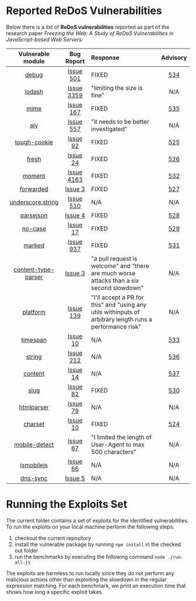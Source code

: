# Reported ReDoS Vulnerabilities
Below there is a list of **ReDoS vulnerabilities** reported as part of the research paper *Freezing the Web: A Study of ReDoS Vulnerabilities in JavaScript-based Web Servers*:

| Vulnerable module | Bug Report | Response | Advisory|
|:-------:|:-------------:|:------|:------:|
| [debug](https://www.npmjs.com/package/debug) | [Issue 501](https://github.com/visionmedia/debug/issues/501) | FIXED | [534](https://nodesecurity.io/advisories/534/) |
| [lodash](https://www.npmjs.com/package/lodash) | [Issue 3359](https://github.com/lodash/lodash/issues/3359) | "limiting the size is fine" | N/A |
| [mime](https://www.npmjs.com/package/mime) | [Issue 167](https://github.com/broofa/node-mime/issues/167) | FIXED | [535](https://nodesecurity.io/advisories/535) |
| [ajv](https://www.npmjs.com/package/ajv) | [Issue 557](https://github.com/epoberezkin/ajv/issues/557) | "it needs to be better investigated" | N/A |
| [tough-cookie](https://www.npmjs.com/package/tough-cookie) | [Issue 92](https://github.com/salesforce/tough-cookie/issues/92) | FIXED | [525](https://nodesecurity.io/advisories/525) |
| [fresh](https://www.npmjs.com/package/fresh) | [Issue 24](https://github.com/jshttp/fresh/issues/24) | FIXED | [526](https://nodesecurity.io/advisories/526) |
| [moment](https://www.npmjs.com/package/moment) | [Issue 4163](https://github.com/moment/moment/issues/4163) | FIXED | [532](https://nodesecurity.io/advisories/532) |
| [forwarded](https://www.npmjs.com/package/forwarded) | [Issue 3](https://github.com/jshttp/forwarded/issues/3) | FIXED | [527](https://nodesecurity.io/advisories/527) |
| [underscore.string](https://www.npmjs.com/package/underscore.string) | [Issue 510](https://github.com/epeli/underscore.string/issues/510) | N/A | N/A |
| [parsejson](https://www.npmjs.com/package/parsejson) | [Issue 4](https://github.com/get/parsejson/issues/4) | FIXED | [528](https://nodesecurity.io/advisories/528) |
| [no-case](https://www.npmjs.com/package/no-case) | [Issue 17](https://github.com/blakeembrey/no-case/issues/17) | FIXED | [529](https://nodesecurity.io/advisories/529) |
| [marked](https://www.npmjs.com/package/marked) | [Issue 937](https://github.com/chjj/marked/issues/937) | FIXED | [531](https://nodesecurity.io/advisories/531) |
| [content-type-parser](https://www.npmjs.com/package/content-type-parser) | [Issue 3](https://github.com/jsdom/content-type-parser/issues/3) | "a pull request is welcome" and "there are much worse attacks than a six second slowdown" | N/A |
| [platform](https://www.npmjs.com/package/platform) | [Issue 139](https://github.com/bestiejs/platform.js/issues/139) | "I'll accept a PR for this" and "using any utils withinputs of arbitrary length runs a performance risk" | N/A |
| [timespan](https://www.npmjs.com/package/timespan) | [Issue 10](https://github.com/indexzero/TimeSpan.js/issues/10) | N/A | [533](https://nodesecurity.io/advisories/533) |
| [string](https://www.npmjs.com/package/string) | [Issue 212](https://github.com/jprichardson/string.js/issues/212) | N/A | [536](https://nodesecurity.io/advisories/536) |
| [content](https://www.npmjs.com/package/content) | [Issue 14](https://github.com/hapijs/content/issues/14) | N/A | [537](https://nodesecurity.io/advisories/537) |
| [slug](https://www.npmjs.com/package/slug) | [Issue 82](https://github.com/dodo/node-slug/issues/82) | FIXED | [530](https://nodesecurity.io/advisories/530) |
| [htmlparser](https://www.npmjs.com/package/htmlparser) | [Issue 79](https://github.com/tautologistics/node-htmlparser/issues/79) | N/A | N/A |
| [charset](https://www.npmjs.com/package/charset) | [Issue 10](https://github.com/node-modules/charset/issues/10) | FIXED | [524](https://nodesecurity.io/advisories/524) |
| [mobile-detect](https://www.npmjs.com/package/mobile-detect) | [Issue 67](https://github.com/hgoebl/mobile-detect.js/issues/67) | "I limited the length of User-Agent to max 500 characters" | N/A |
| [ismobilejs](https://www.npmjs.com/package/ismobilejs) | [Issue 66](https://github.com/kaimallea/isMobile/issues/66) | N/A | N/A |
| [dns-sync](https://www.npmjs.com/package/dns-sync) | [Issue 5](https://github.com/skoranga/node-dns-sync/issues/5) | N/A | N/A |

# Running the Exploits Set
The current folder contains a set of exploits for the identified vulnerabilities. To run the exploits on your local machine perform the following steps: 

1. checkout the current repository
2. install the vulnerable package by running ```npm install``` in the checked out folder
3. run the benchmarks by executing the following command ```node ./run-all.js ```

The exploits are harmless to run locally since they do not perform any malicious actions other than exploiting the slowdown in the regular expression matching. For each benchmark, we print an execution time that shows how long a specific exploit takes.
